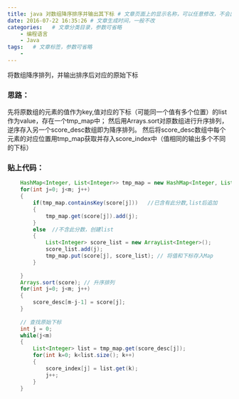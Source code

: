 ```yaml
---
title: java 对数组降序排序并输出其下标 # 文章页面上的显示名称，可以任意修改，不会出现在URL中
date: 2016-07-22 16:35:26 # 文章生成时间，一般不改
categories:   # 文章分类目录，参数可省略
    - 编程语言
    - Java
tags:   # 文章标签，参数可省略
    - 
---
```

将数组降序排列，并输出排序后对应的原始下标
<!--more-->
### 思路：
先将原数组的元素的值作为key,值对应的下标（可能同一个值有多个位置）的list作为value，存在一个tmp_map中；
然后用Arrays.sort对原数组进行升序排列，逆序存入另一个score_desc数组即为降序排列。
然后将score_desc数组中每个元素的对应位置用tmp_map获取并存入score_index中（值相同的输出多个不同的下标）
### 贴上代码：
```java
	HashMap<Integer, List<Integer>> tmp_map = new HashMap<Integer, List<Integer>>();
	for(int j=0; j<m; j++)
	{
        if(tmp_map.containsKey(score[j]))   //已含有此分数,list后追加
        {
        	tmp_map.get(score[j]).add(j);
        }
        else  //不含此分数，创建list
        {
        	List<Integer> score_list = new ArrayList<Integer>();
        	score_list.add(j);
        	tmp_map.put(score[j], score_list); // 将值和下标存入Map
        }
        		
    }
    Arrays.sort(score); // 升序排列
    for(int j=0; j<m; j++)
    {
    	score_desc[m-j-1] = score[j];
    }
    		
	// 查找原始下标
	int j = 0;
	while(j<m)
	{
		List<Integer> list = tmp_map.get(score_desc[j]);
		for(int k=0; k<list.size(); k++)
		{
			score_index[j] = list.get(k);
			j++;
		}
	}
```